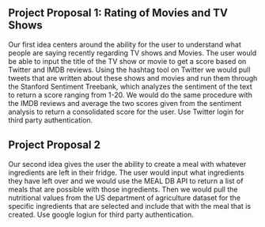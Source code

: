 ## Project Proposal 1: Rating of Movies and TV Shows

Our first idea centers around the ability for the user to understand what people are saying recently regarding TV shows and Movies. The user would be able to input the title of the TV show or movie to get a score based on Twitter and IMDB reviews. Using the hashtag tool on Twitter we would pull tweets that are written about these shows and movies and run them through the Stanford Sentiment Treebank, which analyzes the sentiment of the text to return a score ranging from 1-20. We would do the same procedure with the IMDB reviews and average the two scores given from the sentiment analysis to return a consolidated score for the user. Use Twitter login for third party authentication.

## Project Proposal 2

Our second idea gives the user the ability to create a meal with whatever ingredients are left in their fridge. The user would input what ingredients they have left over and we would use the MEAL DB API to return a list of meals that are possible with those ingredients. Then we would pull the nutritional values from the US department of agriculture dataset for the specific ingredients that are selected and include that with the meal that is created. Use google logiun for third party authentication.
